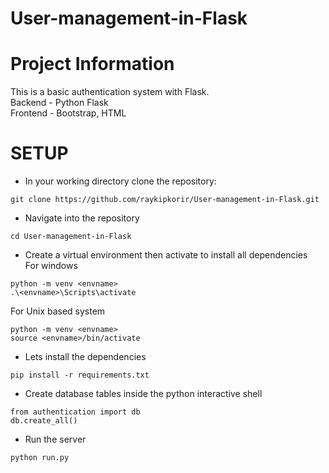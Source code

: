 # User-management-in-Flask
# Project Information
This is a basic authentication system with Flask.\
Backend - Python Flask\
Frontend - Bootstrap, HTML

# SETUP
* In your working directory clone the repository:
```
git clone https://github.com/raykipkorir/User-management-in-Flask.git
```
* Navigate into the repository 
```
cd User-management-in-Flask
```
* Create a virtual environment then activate to install all dependencies\
  For windows
```
python -m venv <envname>
.\<envname>\Scripts\activate
```
 For Unix based system
```
python -m venv <envname>
source <envname>/bin/activate
```
* Lets install the dependencies
```
pip install -r requirements.txt
```
* Create database tables inside the python interactive shell
```
from authentication import db
db.create_all()
```
* Run the server
```
python run.py
```

